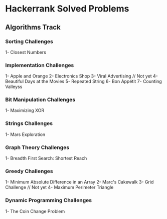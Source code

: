 # Hackerrank Solved Problems
## Algorithms Track
### Sorting Challenges
  1- Closest Numbers
### Implementation Challenges
  1- Apple and Orange
  2- Electronics Shop
  3- Viral Advertising // Not yet
  4- Beautiful Days at the Movies
  5- Repeated String
  6- Bon Appétit
  7- Counting Valleyss
### Bit Manipulation Challenges
  1- Maximizing XOR
### Strings Challenges
  1- Mars Exploration
### Graph Theory Challenges
  1- Breadth First Search: Shortest Reach
### Greedy Challenges
  1- Minimum Absolute Difference in an Array
  2- Marc's Cakewalk
  3- Grid Challenge // Not yet
  4- Maximum Perimeter Triangle
### Dynamic Programming Challenges
  1- The Coin Change Problem
